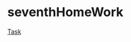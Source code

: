 # seventhHomeWork

[Task](https://netology.ru/profile/program/jdcp-java-6/lessons/232129/lesson_items/1231236)

